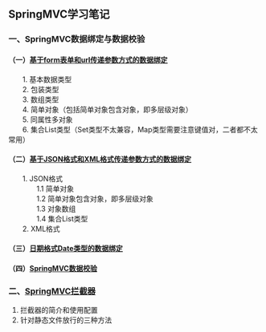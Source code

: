 ## SpringMVC学习笔记

### 一、SpringMVC数据绑定与数据校验  

#### （一）[基于form表单和url传递参数方式的数据绑定](http://sixteen.site/2018/03/19/SpringMVC%E6%95%B0%E6%8D%AE%E7%BB%91%E5%AE%9A-form%E8%A1%A8%E5%8D%95%E5%92%8Curl%E5%BD%A2%E5%BC%8F%E4%BC%A0%E5%8F%82/)   

　　1. 基本数据类型  
　　2. 包装类型  
　　3. 数组类型  
　　4. 简单对象（包括简单对象包含对象，即多层级对象）  
　　5. 同属性多对象  
　　6. 集合List类型（Set类型不太兼容，Map类型需要注意键值对，二者都不太常用）
#### （二）[基于JSON格式和XML格式传递参数方式的数据绑定](http://sixteen.site/2018/03/20/SpringMVC%E6%95%B0%E6%8D%AE%E7%BB%91%E5%AE%9A-JSON%E6%A0%BC%E5%BC%8F%E5%92%8CXML%E6%A0%BC%E5%BC%8F/)
　　1. JSON格式  
　　　　1.1 简单对象  
　　　　1.2 简单对象包含对象，即多层级对象  
　　　　1.3 对象数组  
　　　　1.4 集合List类型  
　　2. XML格式

#### （三）[日期格式Date类型的数据绑定](http://sixteen.site/2018/04/02/SpringMVC%E6%95%B0%E6%8D%AE%E7%BB%91%E5%AE%9A-Date%E7%B1%BB%E5%9E%8B)  
#### （四）[SpringMVC数据校验](http://sixteen.site/2018/04/09/SpringMVC%E6%95%B0%E6%8D%AE%E6%A0%A1%E9%AA%8C/)

### 二、[SpringMVC拦截器](http://sixteen.site/2018/03/30/SpringMVC%E6%8B%A6%E6%88%AA%E5%99%A8%E5%8F%8A%E9%9D%99%E6%80%81%E8%B5%84%E6%BA%90%E5%A4%84%E7%90%86%E6%96%B9%E6%B3%95/)
1. 拦截器的简介和使用配置
1. 针对静态文件放行的三种方法